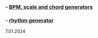 ### - [BPM, scale and chord generators](https://y-bears.github.io/music-quokka/bpm-sc-ch.html)
### - [rhythm generator](https://y-bears.github.io/music-quokka/rhythm.html)

7.01.2024

